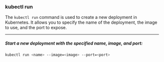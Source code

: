 ### kubectl run
The `kubectl run` command is used to create a new deployment in Kubernetes. It allows you to specify the name of the deployment, the image to use, and the port to expose.

---

##### Start a new deployment with the specified name, image, and port:
```bash
kubectl run <name> --image=<image> --port=<port>
```